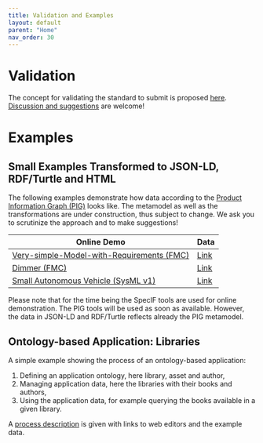 ```yaml
---
title: Validation and Examples
layout: default
parent: "Home"
nav_order: 30
---
```


# Validation

The concept for validating the standard to submit is proposed [here](./process/). [Discussion and suggestions](https://github.com/GfSE/CASCaDE-Pages/discussions/5) are welcome!


# Examples

## Small Examples Transformed to JSON-LD, RDF/Turtle and HTML

The following examples demonstrate how data according to the [Product Information Graph (PIG)](../results/Latest%20Metamodel/) looks like. The metamodel as well as the transformations are under construction, thus subject to change. We ask you to scrutinize the approach and to make suggestions!

| Online Demo | Data |
| --- | --- |
| [Very-simple-Model-with-Requirements (FMC)](https://specif.de/apps/edit#import=../examples/v1.2/09_Very-Simple-Model-FMC-with-Requirements.specif.zip) | [Link](https://github.com/GfSE/CASCaDE-Verification-and-Validation/tree/main/Very-simple-Model-with-Requirements%20%5BFMC%20-%20SpecIF%5D) |
| [Dimmer (FMC)](https://specif.de/apps/edit#import=../examples/Dimmer.specifz) | [Link](https://github.com/GfSE/CASCaDE-Verification-and-Validation/tree/main/Dimmer%20%5BFMC%5D) |
| [Small Autonomous Vehicle (SysML v1)](https://specif.de/apps/edit#import=../examples/Small%20Autonomous%20Vehicle.specif.zip) | [Link](https://github.com/GfSE/CASCaDE-Verification-and-Validation/tree/main/SmAV%20%5BSysML%20v1%20-%20Cameo%5D) |

Please note that for the time being the SpecIF tools are used for online demonstration. The PIG tools will be used as soon as available. However, the data in JSON-LD and RDF/Turtle reflects already the PIG metamodel. 


## Ontology-based Application: Libraries

A simple example showing the process of an ontology-based application:
1. Defining an application ontology, here library, asset and author,
2. Managing application data, here the libraries with their books and authors, 
3. Using the application data, for example querying the books available in a given library.

A [process description](./libraries/index.html) is given with links to web editors and the example data.